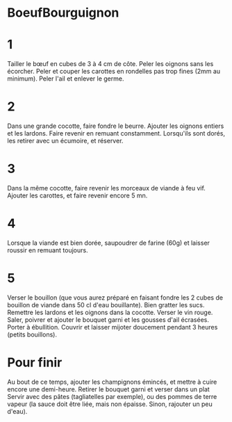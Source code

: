 # BoeufBourguignon

# 1
Tailler le bœuf en cubes de 3 à 4 cm de côte. 
Peler les oignons sans les écorcher. 
Peler et couper les carottes en rondelles pas trop fines (2mm au minimum). 
Peler l'ail et enlever le germe. 

# 2
Dans une grande cocotte, faire fondre le beurre. 
Ajouter les oignons entiers et les lardons. Faire revenir en remuant constamment. Lorsqu'ils sont dorés, les retirer avec un écumoire, et réserver. 

# 3
Dans la même cocotte, faire revenir les morceaux de viande à feu vif. Ajouter les carottes, et faire revenir encore 5 mn. 

# 4
Lorsque la viande est bien dorée, saupoudrer de farine (60g) et laisser roussir en remuant toujours.

# 5
Verser le bouillon (que vous aurez préparé en faisant fondre les 2 cubes de bouillon de viande dans 50 cl d'eau bouillante). Bien gratter les sucs. Remettre les lardons et les oignons dans la cocotte. Verser le vin rouge. Saler, poivrer et ajouter le bouquet garni et les gousses d'ail écrasées. Porter à ébullition. Couvrir et laisser mijoter doucement pendant 3 heures (petits bouillons). 

# Pour finir 
Au bout de ce temps, ajouter les champignons émincés, et mettre à cuire encore une demi-heure. Retirer le bouquet garni et verser dans un plat Servir avec des pâtes (tagliatelles par exemple), ou des pommes de terre vapeur (la sauce doit être liée, mais non épaisse. Sinon, rajouter un peu d'eau).
